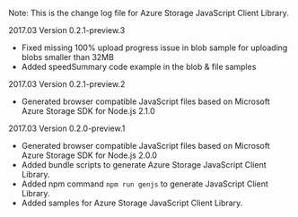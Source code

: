 Note: This is the change log file for Azure Storage JavaScript Client Library.

2017.03 Version 0.2.1-preview.3

* Fixed missing 100% upload progress issue in blob sample for uploading blobs smaller than 32MB
* Added speedSummary code example in the blob & file samples

2017.03 Version 0.2.1-preview.2

* Generated browser compatible JavaScript files based on Microsoft Azure Storage SDK for Node.js 2.1.0

2017.03 Version 0.2.0-preview.1

* Generated browser compatible JavaScript files based on Microsoft Azure Storage SDK for Node.js 2.0.0
* Added bundle scripts to generate Azure Storage JavaScript Client Library.
* Added npm command `npm run genjs` to generate JavaScript Client Library.
* Added samples for Azure Storage JavaScript Client Library.